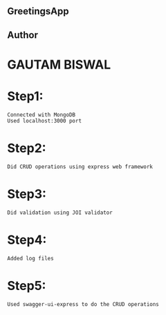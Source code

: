 ## GreetingsApp


## Author

# GAUTAM BISWAL

# Step1:
    Connected with MongoDB
    Used localhost:3000 port

# Step2:
    Did CRUD operations using express web framework

# Step3:
    Did validation using JOI validator

# Step4:
    Added log files

# Step5:
    Used swagger-ui-express to do the CRUD operations
